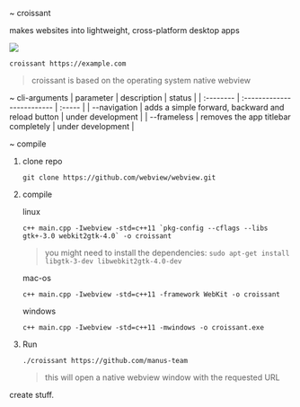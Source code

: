~ croissant

makes websites into lightweight, cross-platform desktop apps

<img src="screenshot.png"></img>
```
croissant https://example.com
```
> croissant is based on the operating system native webview

~ cli-arguments
| parameter | description                | status |
| :-------- | :------------------------- | :----- |
| --navigation | adds a simple forward, backward and reload button | under development |
| --frameless | removes the app titlebar completely | under development |

~ compile

1. clone repo
    ```
    git clone https://github.com/webview/webview.git
    ```
2. compile

    linux
    ```
    c++ main.cpp -Iwebview -std=c++11 `pkg-config --cflags --libs gtk+-3.0 webkit2gtk-4.0` -o croissant
    ```
    > you might need to install the dependencies: ```sudo apt-get install libgtk-3-dev libwebkit2gtk-4.0-dev```

    mac-os
    ```
    c++ main.cpp -Iwebview -std=c++11 -framework WebKit -o croissant
    ```

    windows
    ```
    c++ main.cpp -Iwebview -std=c++11 -mwindows -o croissant.exe
    ```
3. Run
    ```
    ./croissant https://github.com/manus-team
    ```
    > this will open a native webview window with the requested URL

create stuff.